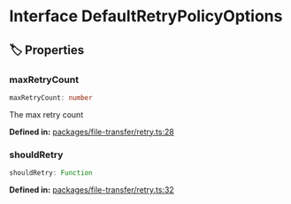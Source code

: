 # Interface DefaultRetryPolicyOptions

## 🏷️ Properties

### maxRetryCount <Badge type="info" text="optional" />

```ts
maxRetryCount: number
```
The max retry count
<p style="font-size: 14px; color: var(--vp-c-text-2)">
<strong>Defined in:</strong> <a href="https://github.com/voxelum/minecraft-launcher-core-node/blob/master/packages/file-transfer/retry.ts#L28" target="_blank" rel="noreferrer">packages/file-transfer/retry.ts:28</a>
</p>


### shouldRetry <Badge type="info" text="optional" />

```ts
shouldRetry: Function
```
<p style="font-size: 14px; color: var(--vp-c-text-2)">
<strong>Defined in:</strong> <a href="https://github.com/voxelum/minecraft-launcher-core-node/blob/master/packages/file-transfer/retry.ts#L32" target="_blank" rel="noreferrer">packages/file-transfer/retry.ts:32</a>
</p>


